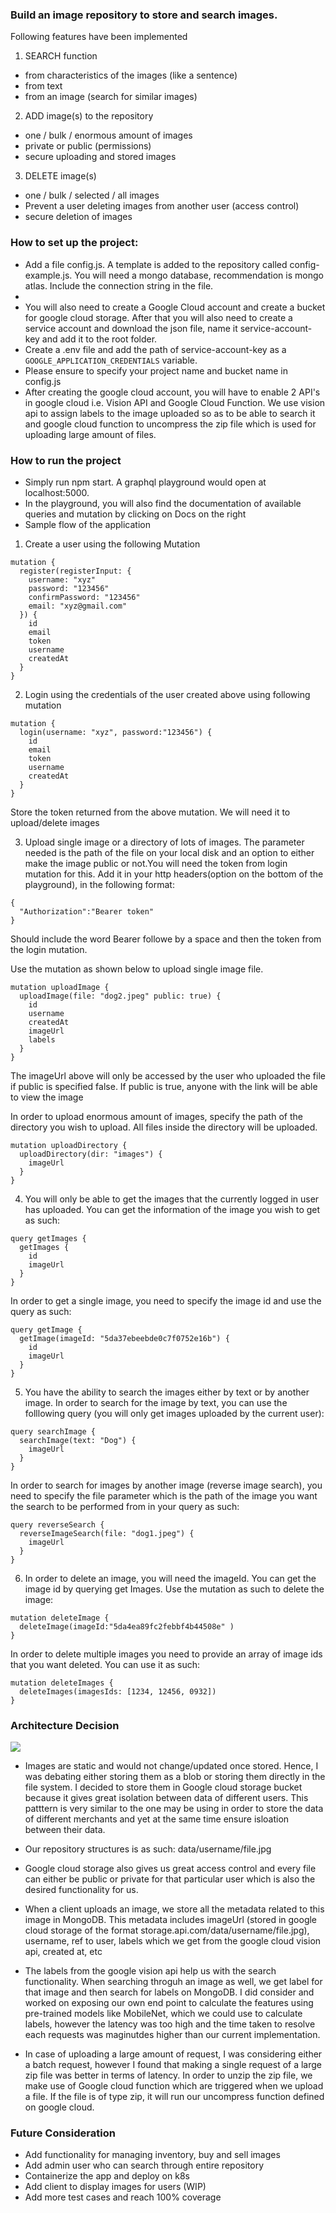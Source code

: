 ### Build an image repository to store and search images.

Following features have been implemented

1. SEARCH function

- from characteristics of the images (like a sentence)
- from text
- from an image (search for similar images)

2. ADD image(s) to the repository

- one / bulk / enormous amount of images
- private or public (permissions)
- secure uploading and stored images

3. DELETE image(s)

- one / bulk / selected / all images
- Prevent a user deleting images from another user (access control)
- secure deletion of images

### How to set up the project:

- Add a file config.js. A template is added to the repository called config-example.js. You will need a mongo database, recommendation is mongo atlas. Include the connection string in the file.
- 
- You will also need to create a Google Cloud account and create a bucket for google cloud storage. After that you will also need to create a service account and download the json file, name it service-account-key and add it to the root folder.
- Create a .env file and add the path of service-account-key as a `GOOGLE_APPLICATION_CREDENTIALS` variable.
- Please ensure to specify your project name and bucket name in config.js
- After creating the google cloud account, you will have to enable 2 API's in google cloud i.e. Vision API and Google Cloud Function. We use vision api to assign labels to the image uploaded so as to be able to search it and google cloud function to uncompress the zip file which is used for uploading large amount of files.

### How to run the project

- Simply run npm start. A graphql playground would open at localhost:5000.
- In the playground, you will also find the documentation of available queries and mutation by clicking on Docs on the right
- Sample flow of the application

1. Create a user using the following Mutation

```
mutation {
  register(registerInput: {
    username: "xyz"
    password: "123456"
    confirmPassword: "123456"
    email: "xyz@gmail.com"
  }) {
    id
    email
    token
    username
    createdAt
  }
}
```

2. Login using the credentials of the user created above using following mutation

```
mutation {
  login(username: "xyz", password:"123456") {
    id
    email
    token
    username
    createdAt
  }
}
```

Store the token returned from the above mutation. We will need it to upload/delete images

3. Upload single image or a directory of lots of images. The parameter needed is the path of the file on your local disk and an option to either make the image public or not.You will need the token from login mutation for this. Add it in your http headers(option on the bottom of the playground), in the following format:

```
{
  "Authorization":"Bearer token"
}
```

Should include the word Bearer followe by a space and then the token from the login mutation.

Use the mutation as shown below to upload single image file.

```
mutation uploadImage {
  uploadImage(file: "dog2.jpeg" public: true) {
    id
    username
    createdAt
    imageUrl
    labels
  }
}
```

The imageUrl above will only be accessed by the user who uploaded the file if public is specified false. If public is true, anyone with the link will be able to view the image

In order to upload enormous amount of images, specify the path of the directory you wish to upload. All files inside the directory will be uploaded.

```
mutation uploadDirectory {
  uploadDirectory(dir: "images") {
    imageUrl
  }
}
```

4. You will only be able to get the images that the currently logged in user has uploaded.
   You can get the information of the image you wish to get as such:

```
query getImages {
  getImages {
    id
    imageUrl
  }
}
```

In order to get a single image, you need to specify the image id and use the query as such:

```
query getImage {
  getImage(imageId: "5da37ebeebde0c7f0752e16b") {
    id
    imageUrl
  }
}
```

5. You have the ability to search the images either by text or by another image. In order to search for the image by text, you can use the folllowing query (you will only get images uploaded by the current user):

```
query searchImage {
  searchImage(text: "Dog") {
    imageUrl
  }
}
```

In order to search for images by another image (reverse image search), you need to specify the file parameter which is the path of the image you want the search to be performed from in your query as such:

```
query reverseSearch {
  reverseImageSearch(file: "dog1.jpeg") {
    imageUrl
  }
}
```

6. In order to delete an image, you will need the imageId. You can get the image id by querying get Images.
   Use the mutation as such to delete the image:

```
mutation deleteImage {
  deleteImage(imageId:"5da4ea89fc2febbf4b44508e" )
}
```

In order to delete multiple images you need to provide an array of image ids that you want deleted. You can use it as such:

```
mutation deleteImages {
  deleteImages(imagesIds: [1234, 12456, 0932])
}
```

### Architecture Decision

![](arch.jpg)

- Images are static and would not change/updated once stored. Hence, I was debating either storing them as a blob or storing them directly in the file system. I decided to store them in Google cloud storage bucket because it gives great isolation between data of different users. This patttern is very similar to the one  may be using in order to store the data of different merchants and yet at the same time ensure isloation between their data.

- Our repository structures is as such: data/username/file.jpg

- Google cloud storage also gives us great access control and every file can either be public or private for that particular user which is also the desired functionality for us.

- When a client uploads an image, we store all the metadata related to this image in MongoDB. This metadata includes imageUrl (stored in google cloud storage of the format storage.api.com/data/username/file.jpg), username, ref to user, labels which we get from the google cloud vision api, created at, etc

- The labels from the google vision api help us with the search functionality. When searching throguh an image as well, we get label for that image and then search for labels on MongoDB. I did consider and worked on exposing our own end point to calculate the features using pre-trained models like MobileNet, which we could use to calculate labels, however the latency was too high and the time taken to resolve each requests was maginutdes higher than our current implementation.

- In case of uploading a large amount of request, I was considering either a batch request, however I found that making a single request of a large zip file was better in terms of latency. In order to unzip the zip file, we make use of Google cloud function which are triggered when we upload a file. If the file is of type zip, it will run our uncompress function defined on google cloud.

### Future Consideration

- Add functionality for managing inventory, buy and sell images
- Add admin user who can search through entire repository
- Containerize the app and deploy on k8s
- Add client to display images for users (WIP)
- Add more test cases and reach 100% coverage
